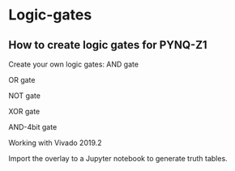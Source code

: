 # Logic-gates
How to create logic gates for PYNQ-Z1
-------------------------------------------------

Create your own logic gates:
  AND gate
  
  OR gate
  
  NOT gate
  
  XOR gate
  
  AND-4bit gate
  
Working with Vivado 2019.2
  
Import the overlay to a Jupyter notebook to generate truth tables.

